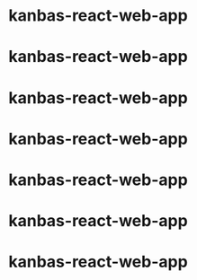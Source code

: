 # kanbas-react-web-app
# kanbas-react-web-app
# kanbas-react-web-app
# kanbas-react-web-app
# kanbas-react-web-app
# kanbas-react-web-app
# kanbas-react-web-app
